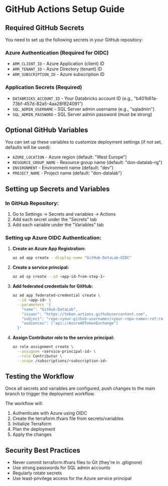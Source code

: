 # GitHub Actions Setup Guide

## Required GitHub Secrets

You need to set up the following secrets in your GitHub repository:

### Azure Authentication (Required for OIDC)
- `ARM_CLIENT_ID` - Azure Application (client) ID
- `ARM_TENANT_ID` - Azure Directory (tenant) ID  
- `ARM_SUBSCRIPTION_ID` - Azure subscription ID

### Application Secrets (Required)
- `DATABRICKS_ACCOUNT_ID` - Your Databricks account ID (e.g., "b401b61a-73bf-457d-82a5-4aa28f824091")
- `SQL_ADMIN_USERNAME` - SQL Server admin username (e.g., "sqladmin")
- `SQL_ADMIN_PASSWORD` - SQL Server admin password (must be strong)

## Optional GitHub Variables

You can set up these variables to customize deployment settings (if not set, defaults will be used):

- `AZURE_LOCATION` - Azure region (default: "West Europe")
- `RESOURCE_GROUP_NAME` - Resource group name (default: "don-datalab-rg")
- `ENVIRONMENT` - Environment name (default: "dev")
- `PROJECT_NAME` - Project name (default: "don-datalab")

## Setting up Secrets and Variables

### In GitHub Repository:
1. Go to Settings → Secrets and variables → Actions
2. Add each secret under the "Secrets" tab
3. Add each variable under the "Variables" tab

### Setting up Azure OIDC Authentication:

1. **Create an Azure App Registration:**
   ```bash
   az ad app create --display-name "GitHub-DataLab-OIDC"
   ```

2. **Create a service principal:**
   ```bash
   az ad sp create --id <app-id-from-step-1>
   ```

3. **Add federated credentials for GitHub:**
   ```bash
   az ad app federated-credential create \
     --id <app-id> \
     --parameters '{
       "name": "GitHub-DataLab",
       "issuer": "https://token.actions.githubusercontent.com",
       "subject": "repo:<your-github-username>/<your-repo-name>:ref:refs/heads/main",
       "audiences": ["api://AzureADTokenExchange"]
     }'
   ```

4. **Assign Contributor role to the service principal:**
   ```bash
   az role assignment create \
     --assignee <service-principal-id> \
     --role Contributor \
     --scope /subscriptions/<subscription-id>
   ```

## Testing the Workflow

Once all secrets and variables are configured, push changes to the main branch to trigger the deployment workflow.

The workflow will:
1. Authenticate with Azure using OIDC
2. Create the terraform.tfvars file from secrets/variables
3. Initialize Terraform
4. Plan the deployment
5. Apply the changes

## Security Best Practices

- Never commit terraform.tfvars files to Git (they're in .gitignore)
- Use strong passwords for SQL admin accounts
- Regularly rotate secrets
- Use least-privilege access for the Azure service principal
